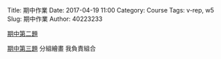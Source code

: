 Title: 期中作業
Date: 2017-04-19 11:00
Category: Course
Tags: v-rep, w5
Slug: 期中作業
Author: 40223233



<!-- PELICAN_END_SUMMARY -->


<a href="https://vimeo.com/213775556">期中第二題</a>


<a href="https://vimeo.com/213782878">期中第三題</a>
分組繪畫 我負責組合
